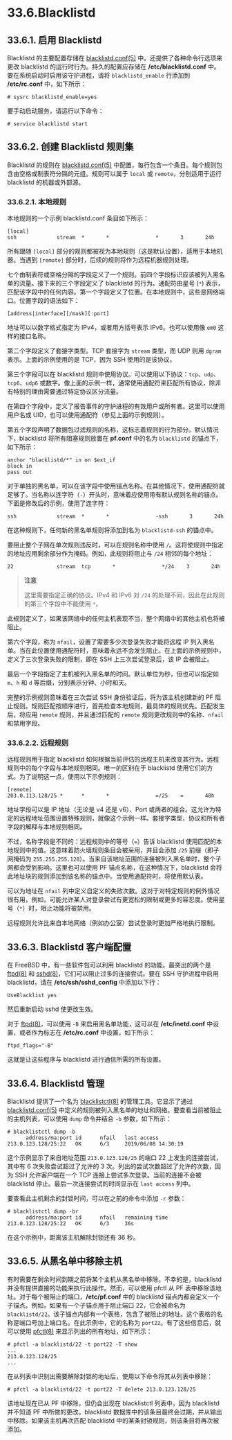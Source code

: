 # 33.6.Blacklistd

## 33.6.1. 启用 Blacklistd

Blacklistd 的主要配置存储在 [blacklistd.conf(5)](https://man.freebsd.org/cgi/man.cgi?query=blacklistd.conf&sektion=5&format=html) 中。还提供了各种命令行选项来更改 blacklistd 的运行时行为。持久的配置应存储在 **/etc/blacklistd.conf** 中。要在系统启动时启用该守护进程，请将 `blacklistd_enable` 行添加到 **/etc/rc.conf** 中，如下所示：

```
# sysrc blacklistd_enable=yes
```

要手动启动服务，请运行以下命令：

```
# service blacklistd start
```

## 33.6.2. 创建 Blacklistd 规则集

Blacklistd 的规则在 [blacklistd.conf(5)](https://man.freebsd.org/cgi/man.cgi?query=blacklistd.conf&sektion=5&format=html) 中配置，每行包含一个条目。每个规则包含由空格或制表符分隔的元组。规则可以属于 `local` 或 `remote`，分别适用于运行 blacklistd 的机器或外部源。

### 33.6.2.1. 本地规则

本地规则的一个示例 blacklistd.conf 条目如下所示：

```
[local]
ssh             stream  *       *               *       3       24h
```

所有跟随 `[local]` 部分的规则都被视为本地规则（这是默认设置），适用于本地机器。当遇到 `[remote]` 部分时，后续的规则将作为远程机器规则处理。

七个由制表符或空格分隔的字段定义了一个规则。前四个字段标识应该被列入黑名单的流量。接下来的三个字段定义了 blacklistd 的行为。通配符由星号 (`*`) 表示，匹配该字段中的任何内容。第一个字段定义了位置。在本地规则中，这些是网络端口。位置字段的语法如下：

```
[address|interface][/mask][:port]
```

地址可以以数字格式指定为 IPv4，或者用方括号表示 IPv6。也可以使用像 `em0` 这样的接口名称。

第二个字段定义了套接字类型。TCP 套接字为 `stream` 类型，而 UDP 则用 `dgram` 表示。上面的示例使用的是 TCP，因为 SSH 使用的是该协议。

第三个字段可以在 blacklistd 规则中使用协议。可以使用以下协议：`tcp`、`udp`、`tcp6`、`udp6` 或数字。像上面的示例一样，通常使用通配符来匹配所有协议，除非有特别的理由需要通过特定协议区分流量。

在第四个字段中，定义了报告事件的守护进程的有效用户或所有者。这里可以使用用户名或 UID，也可以使用通配符（参见上面的示例规则）。

第五个字段声明了数据包过滤规则的名称，这标志着规则的行为部分。默认情况下，blacklistd 将所有阻塞规则放置在 **pf.conf** 中的名为 `blacklistd` 的锚点下，如下所示：

```
anchor "blacklistd/*" in on $ext_if
block in
pass out
```

对于单独的黑名单，可以在该字段中使用锚点名称。在其他情况下，使用通配符就足够了。当名称以连字符（`-`）开头时，意味着应使用带有默认规则名称的锚点。下面是修改后的示例，使用了连字符：

```
ssh             stream  *       *               -ssh       3       24h
```

在这种规则下，任何新的黑名单规则将添加到名为 `blacklistd-ssh` 的锚点中。

要阻止整个子网在单次规则违反时，可以在规则名称中使用 `/`。这将使规则中指定的地址应用剩余部分作为掩码。例如，此规则将阻止与 `/24` 相邻的每个地址：

```
22              stream  tcp       *               */24    3       24h
```

>**注意**
>
>这里需要指定正确的协议。IPv4 和 IPv6 对 `/24` 的处理不同，因此在此规则的第三个字段中不能使用 `*`。 

此规则定义了，如果该网络中的任何主机表现不当，整个网络中的其他主机也将被阻止。

第六个字段，称为 `nfail`，设置了需要多少次登录失败才能将远程 IP 列入黑名单。当在此位置使用通配符时，意味着永远不会发生阻止。在上面的示例规则中，定义了三次登录失败的限制，即在 SSH 上三次尝试登录后，该 IP 会被阻止。

最后一个字段指定了主机被列入黑名单的时间。默认单位为秒，但也可以指定如 `m`、`h` 和 `d` 等后缀，分别表示分钟、小时和天。

完整的示例规则意味着在三次尝试 SSH 身份验证后，将为该主机创建新的 PF 阻止规则。规则匹配按顺序进行，首先检查本地规则，最具体的规则优先。匹配发生后，将应用 `remote` 规则，并且通过匹配的 `remote` 规则更改规则中的名称、`nfail` 和禁用字段。

### 33.6.2.2. 远程规则

远程规则用于指定 blacklistd 如何根据当前评估的远程主机来改变其行为。远程规则中的每个字段与本地规则相同。唯一的区别在于 blacklistd 使用它们的方式。为了说明这一点，使用以下示例规则：

```
[remote]
203.0.113.128/25 *      *       *               =/25    =       48h
```

地址字段可以是 IP 地址（无论是 v4 还是 v6）、Port 或两者的组合。这允许为特定的远程地址范围设置特殊规则，就像这个示例一样。套接字类型、协议和所有者字段的解释与本地规则相同。

不过，名称字段是不同的：远程规则中的等号（`=`）告诉 blacklistd 使用匹配的本地规则中的值。这意味着防火墙规则条目会被采用，并且会添加 `/25` 前缀（即子网掩码为 `255.255.255.128`）。当来自该地址范围的连接被列入黑名单时，整个子网都会受到影响。这里也可以使用 PF 锚点名称，在这种情况下，blacklistd 会将此地址块的规则添加到该名称的锚点中。当使用通配符时，将使用默认表。

可以为地址在 `nfail` 列中定义自定义的失败次数。这对于对特定规则的例外情况很有用，例如，可能允许某人对登录尝试有更宽松的限制或更多的容忍度。使用星号（`*`）时，阻止功能将被禁用。

远程规则允许比来自本地网络（例如办公室）尝试登录时更加严格地执行限制。

## 33.6.3. Blacklistd 客户端配置

在 FreeBSD 中，有一些软件包可以利用 blacklistd 的功能。最突出的两个是 [ftpd(8)](https://man.freebsd.org/cgi/man.cgi?query=ftpd&sektion=8&format=html) 和 [sshd(8)](https://man.freebsd.org/cgi/man.cgi?query=sshd&sektion=8&format=html)，它们可以阻止过多的连接尝试。要在 SSH 守护进程中启用 blacklistd，请在 **/etc/ssh/sshd\_config** 中添加以下行：

```
UseBlacklist yes
```

然后重新启动 sshd 使更改生效。

对于 [ftpd(8)](https://man.freebsd.org/cgi/man.cgi?query=ftpd&sektion=8&format=html)，可以使用 `-B` 来启用黑名单功能，这可以在 **/etc/inetd.conf** 中设置，或者作为标志在 **/etc/rc.conf** 中设置，如下所示：

```
ftpd_flags="-B"
```

这就是让这些程序与 blacklistd 进行通信所需的所有设置。

## 33.6.4. Blacklistd 管理

Blacklistd 提供了一个名为 [blacklistctl(8)](https://man.freebsd.org/cgi/man.cgi?query=blacklistctl&sektion=8&format=html) 的管理工具。它显示了通过 [blacklistd.conf(5)](https://man.freebsd.org/cgi/man.cgi?query=blacklistd.conf&sektion=5&format=html) 中定义的规则被列入黑名单的地址和网络。要查看当前被阻止的主机列表，可以使用 `dump` 命令并结合 `-b` 参数，如下所示：

```
# blacklistctl dump -b
      address/ma:port id      nfail   last access
213.0.123.128/25:22   OK      6/3     2019/06/08 14:30:19
```

这个示例显示了来自地址范围 `213.0.123.128/25` 的端口 22 上发生的连接尝试，其中有 6 次失败尝试超过了允许的 3 次。列出的尝试次数超过了允许的次数，因为 SSH 允许客户端在一个 TCP 连接上尝试多次登录。当前的连接不会被 blacklistd 停止。最后一次连接尝试的时间显示在 `last access` 列中。

要查看此主机剩余的封锁时间，可以在之前的命令中添加 `-r` 参数：

```
# blacklistctl dump -br
      address/ma:port id      nfail   remaining time
213.0.123.128/25:22   OK      6/3     36s
```

在这个示例中，距离该主机解除封锁还有 36 秒。

## 33.6.5. 从黑名单中移除主机

有时需要在剩余时间到期之前将某个主机从黑名单中移除。不幸的是，blacklistd 并没有提供直接的功能来执行此操作。然而，可以使用 pfctl 从 PF 表中移除该地址。对于每个被阻止的端口，**/etc/pf.conf** 中的 blacklistd 锚点内都会定义一个子锚点。例如，如果有一个子锚点用于阻止端口 22，它会被命名为 `blacklistd/22`。该子锚点内部有一个表格，包含了被阻止的地址。这个表格的名称是端口号加上端口名。在此示例中，它的名称为 `port22`。有了这些信息后，就可以使用 [pfctl(8)](https://man.freebsd.org/cgi/man.cgi?query=pfctl&sektion=8&format=html) 来显示列出的所有地址，如下所示：

```
# pfctl -a blacklistd/22 -t port22 -T show
...
213.0.123.128/25
...
```

在从列表中识别出需要解除封锁的地址后，使用以下命令将其从列表中移除：

```
# pfctl -a blacklistd/22 -t port22 -T delete 213.0.123.128/25
```

该地址现在已从 PF 中移除，但仍会出现在 blacklistctl 列表中，因为 blacklistd 并不知道 PF 中所做的更改。blacklistd 数据库中的该条目最终会过期，并从输出中移除。如果该主机再次匹配 blacklistd 中的某条封锁规则，则该条目将再次被添加。


